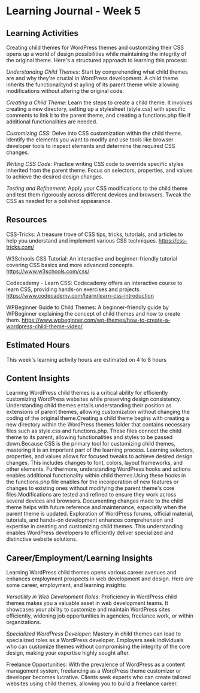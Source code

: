 # Learning Journal - Week 5

## Learning Activities

Creating child themes for WordPress themes and customizing their CSS opens up a world of design possibilities while maintaining the integrity of the original theme. Here's a structured approach to learning this process:

*Understanding Child Themes*: Start by comprehending what child themes are and why they're crucial in WordPress development. A child theme inherits the functionalitynd st ayling of its parent theme while allowing modifications without altering the original code.

*Creating a Child Theme*: Learn the steps to create a child theme. It involves creating a new directory, setting up a stylesheet (style.css) with specific comments to link it to the parent theme, and creating a functions.php file if additional functionalities are needed.

*Customizing CSS*: Delve into CSS customization within the child theme. Identify the elements you want to modify and use tools like browser developer tools to inspect elements and determine the required CSS changes.

*Writing CSS Code*: Practice writing CSS code to override specific styles inherited from the parent theme. Focus on selectors, properties, and values to achieve the desired design changes.

*Testing and Refinement*: Apply your CSS modifications to the child theme and test them rigorously across different devices and browsers. Tweak the CSS as needed for a polished appearance.

## Resources
CSS-Tricks: A treasure trove of CSS tips, tricks, tutorials, and articles to help you understand and implement various CSS techniques.
https://css-tricks.com/

W3Schools CSS Tutorial: An interactive and beginner-friendly tutorial covering CSS basics and more advanced concepts.
https://www.w3schools.com/css/

Codecademy - Learn CSS: Codecademy offers an interactive course to learn CSS, providing hands-on exercises and projects.
https://www.codecademy.com/learn/learn-css-introduction

WPBeginner Guide to Child Themes: A beginner-friendly guide by WPBeginner explaining the concept of child themes and how to create them.
https://www.wpbeginner.com/wp-themes/how-to-create-a-wordpress-child-theme-video/

## Estimated Hours
This week's learning activity hours are estimated on 4 to 8 hours

## Content Insights
Learning WordPress child themes is a critical ability for efficiently customizing WordPress websites while preserving design consistency. Understanding child themes entails understanding their position as extensions of parent themes, allowing customization without changing the coding of the original theme.Creating a child theme begins with creating a new directory within the WordPress themes folder that contains necessary files such as style.css and functions.php. These files connect the child theme to its parent, allowing functionalities and styles to be passed down.Because CSS is the primary tool for customizing child themes, mastering it is an important part of the learning process. Learning selectors, properties, and values allows for focused tweaks to achieve desired design changes. This includes changes to font, colors, layout frameworks, and other elements.
Furthermore, understanding WordPress hooks and actions enables additional functionality within child themes.Using these hooks in the functions.php file enables for the incorporation of new features or changes to existing ones without modifying the parent theme's core files.Modifications are tested and refined to ensure they work across several devices and browsers. Documenting changes made to the child theme helps with future reference and maintenance, especially when the parent theme is updated.
Exploration of WordPress forums, official material, tutorials, and hands-on development enhances comprehension and expertise in creating and customizing child themes. This understanding enables WordPress developers to efficiently deliver specialized and distinctive website solutions.
## Career/Employment/Learning Insights
Learning WordPress child themes opens various career avenues and enhances employment prospects in web development and design. Here are some career, employment, and learning insights:

*Versatility in Web Development Roles*: Proficiency in WordPress child themes makes you a valuable asset in web development teams. It showcases your ability to customize and maintain WordPress sites efficiently, widening job opportunities in agencies, freelance work, or within organizations.

*Specialized WordPress Developer*: Mastery in child themes can lead to specialized roles as a WordPress developer. Employers seek individuals who can customize themes without compromising the integrity of the core design, making your expertise highly sought after.

Freelance Opportunities: With the prevalence of WordPress as a content management system, freelancing as a WordPress theme customizer or developer becomes lucrative. Clients seek experts who can create tailored websites using child themes, allowing you to build a freelance career.




